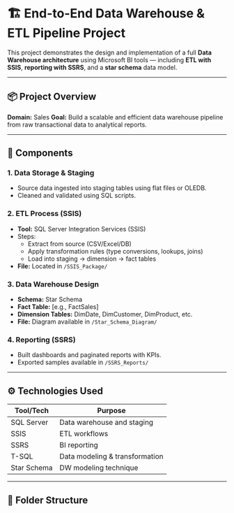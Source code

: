 # 🏗️ End-to-End Data Warehouse & ETL Pipeline Project

This project demonstrates the design and implementation of a full **Data Warehouse architecture** using Microsoft BI tools — including **ETL with SSIS**, **reporting with SSRS**, and a **star schema** data model.

---

## 📦 Project Overview

**Domain:** Sales
**Goal:** Build a scalable and efficient data warehouse pipeline from raw transactional data to analytical reports.

---

## 🧩 Components

### 1. Data Storage & Staging
- Source data ingested into staging tables using flat files or OLEDB.
- Cleaned and validated using SQL scripts.

### 2. ETL Process (SSIS)
- **Tool:** SQL Server Integration Services (SSIS)
- Steps:
  - Extract from source (CSV/Excel/DB)
  - Apply transformation rules (type conversions, lookups, joins)
  - Load into staging → dimension → fact tables
- **File:** Located in `/SSIS_Package/`

### 3. Data Warehouse Design
- **Schema:** Star Schema  
- **Fact Table:** [e.g., FactSales]  
- **Dimension Tables:** DimDate, DimCustomer, DimProduct, etc.
- **File:** Diagram available in `/Star_Schema_Diagram/`

### 4. Reporting (SSRS)
- Built dashboards and paginated reports with KPIs.
- Exported samples available in `/SSRS_Reports/`

---

## ⚙️ Technologies Used

| Tool/Tech | Purpose |
|----------|---------|
| SQL Server | Data warehouse and staging |
| SSIS | ETL workflows |
| SSRS | BI reporting |
| T-SQL | Data modeling & transformation |
| Star Schema | DW modeling technique |

---

## 📁 Folder Structure

